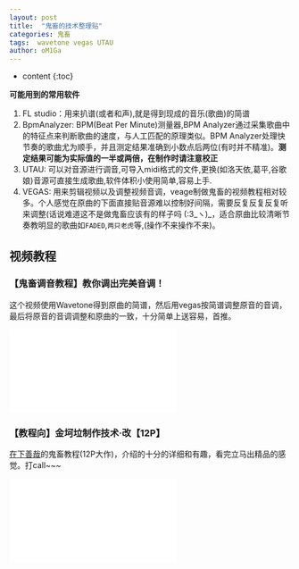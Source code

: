 ```yaml
---
layout: post
title:  "鬼畜的技术整理贴"
categories: 鬼畜
tags:  wavetone vegas UTAU 
author: oM1Ga
---
```


* content
{:toc}

**可能用到的常用软件**

1. FL studio：用来扒谱(或者和声),就是得到现成的音乐(歌曲)的简谱
2. BpmAnalyzer: BPM(Beat Per Minute)测量器,BPM Analyzer通过采集歌曲中的特征点来判断歌曲的速度，与人工匹配的原理类似。BPM Analyzer处理快节奏的歌曲尤为顺手，并且测定结果准确到小数点后两位(有时并不精准)。**测定结果可能为实际值的一半或两倍，在制作时请注意校正**
3. UTAU: 可以对音源进行调音,可导入midi格式的文件,更换(如洛天依,葛平,谷歌娘)音源可直接生成歌曲,软件体积小使用简单,容易上手.
4. VEGAS: 用来剪辑视频以及调整视频音调，veage制做鬼畜的视频教程相对较多。个人感觉在原曲的下面直接贴音源难以控制好间隔，需要反复反复反复听来调整(话说难道这不是做鬼畜应该有的样子吗 (:3_ヽ)_，适合原曲比较清晰节奏教明显的歌曲如`FADED`,`两只老虎`等,(操作不来操作不来)。

## 视频教程

### 【鬼畜调音教程】教你调出完美音调！

 这个视频使用Wavetone得到原曲的简谱，然后用vegas按简谱调整原音的音调，最后将原音的音调调整和原曲的一致，十分简单上送容易，首推。
<iframe 
    src="//player.bilibili.com/player.html?aid=16220983&cid=26474665&page=1"
    frameborder="0" 
    allowfullscreen>
</iframe>

### 【教程向】金坷垃制作技术·改【12P】

[在下善哉](https://space.bilibili.com/1359172/#/)的鬼畜教程(12P大作)，介绍的十分的详细和有趣，看完立马出精品的感觉。打call~~~

<iframe  
    src="//player.bilibili.com/player.html?aid=2582478&cid=4033645&page=1"
    frameborder="0" 
    allowfullscreen>
</iframe>
